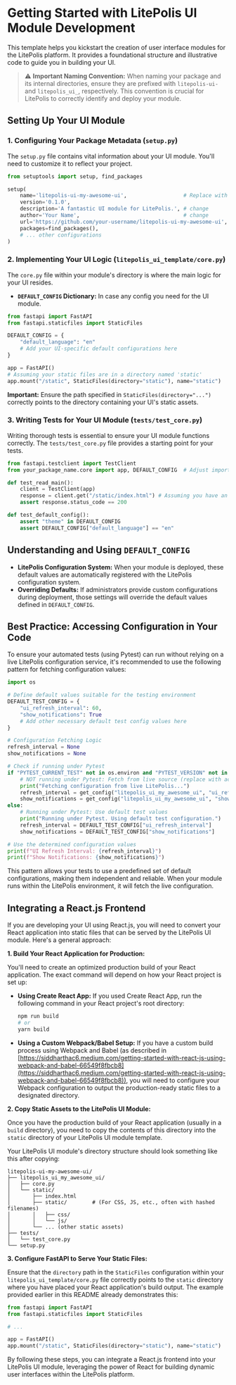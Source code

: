 # Getting Started with LitePolis UI Module Development

This template helps you kickstart the creation of user interface modules for the LitePolis platform. It provides a foundational structure and illustrative code to guide you in building your UI.

> :warning: **Important Naming Convention:** When naming your package and its internal directories, ensure they are prefixed with `litepolis-ui-` and `litepolis_ui_`, respectively. This convention is crucial for LitePolis to correctly identify and deploy your module.

## Setting Up Your UI Module

### 1. Configuring Your Package Metadata (`setup.py`)

The `setup.py` file contains vital information about your UI module. You'll need to customize it to reflect your project.

```python
from setuptools import setup, find_packages

setup(
    name='litepolis-ui-my-awesome-ui',                  # Replace with your unique name
    version='0.1.0',
    description='A fantastic UI module for LitePolis.', # change
    author='Your Name',                                 # change
    url='https://github.com/your-username/litepolis-ui-my-awesome-ui', # change
    packages=find_packages(),
    # ... other configurations
)
```

### 2. Implementing Your UI Logic (`litepolis_ui_template/core.py`)

The `core.py` file within your module's directory is where the main logic for your UI resides.

* **`DEFAULT_CONFIG` Dictionary:** In case any config you need for the UI module.

```python
from fastapi import FastAPI
from fastapi.staticfiles import StaticFiles

DEFAULT_CONFIG = {
    "default_language": "en"
    # Add your UI-specific default configurations here
}

app = FastAPI()
# Assuming your static files are in a directory named 'static'
app.mount("/static", StaticFiles(directory="static"), name="static")
```

**Important:** Ensure the path specified in `StaticFiles(directory="...")` correctly points to the directory containing your UI's static assets.

### 3. Writing Tests for Your UI Module (`tests/test_core.py`)

Writing thorough tests is essential to ensure your UI module functions correctly. The `tests/test_core.py` file provides a starting point for your tests.

```python
from fastapi.testclient import TestClient
from your_package_name.core import app, DEFAULT_CONFIG  # Adjust import

def test_read_main():
    client = TestClient(app)
    response = client.get("/static/index.html") # Assuming you have an index.html
    assert response.status_code == 200

def test_default_config():
    assert "theme" in DEFAULT_CONFIG
    assert DEFAULT_CONFIG["default_language"] == "en"
```

## Understanding and Using `DEFAULT_CONFIG`

* **LitePolis Configuration System:** When your module is deployed, these default values are automatically registered with the LitePolis configuration system.
* **Overriding Defaults:** If administrators provide custom configurations during deployment, those settings will override the default values defined in `DEFAULT_CONFIG`.

## Best Practice: Accessing Configuration in Your Code

To ensure your automated tests (using Pytest) can run without relying on a live LitePolis configuration service, it's recommended to use the following pattern for fetching configuration values:

```python
import os

# Define default values suitable for the testing environment
DEFAULT_TEST_CONFIG = {
    "ui_refresh_interval": 60,
    "show_notifications": True
    # Add other necessary default test config values here
}

# Configuration Fetching Logic
refresh_interval = None
show_notifications = None

# Check if running under Pytest
if "PYTEST_CURRENT_TEST" not in os.environ and "PYTEST_VERSION" not in os.environ:
    # NOT running under Pytest: Fetch from live source (replace with actual logic)
    print("Fetching configuration from live LitePolis...")
    refresh_interval = get_config("litepolis_ui_my_awesome_ui", "ui_refresh_interval")
    show_notifications = get_config("litepolis_ui_my_awesome_ui", "show_notifications")
else:
    # Running under Pytest: Use default test values
    print("Running under Pytest. Using default test configuration.")
    refresh_interval = DEFAULT_TEST_CONFIG["ui_refresh_interval"]
    show_notifications = DEFAULT_TEST_CONFIG["show_notifications"]

# Use the determined configuration values
print(f"UI Refresh Interval: {refresh_interval}")
print(f"Show Notifications: {show_notifications}")
```

This pattern allows your tests to use a predefined set of default configurations, making them independent and reliable. When your module runs within the LitePolis environment, it will fetch the live configuration.

## Integrating a React.js Frontend

If you are developing your UI using React.js, you will need to convert your React application into static files that can be served by the LitePolis UI module. Here's a general approach:

**1. Build Your React Application for Production:**

   You'll need to create an optimized production build of your React application. The exact command will depend on how your React project is set up:

   * **Using Create React App:** If you used Create React App, run the following command in your React project's root directory:

       ```bash
       npm run build
       # or
       yarn build
       ```

   * **Using a Custom Webpack/Babel Setup:** If you have a custom build process using Webpack and Babel (as described in [https://siddharthac6.medium.com/getting-started-with-react-js-using-webpack-and-babel-66549f8fbcb8](https://siddharthac6.medium.com/getting-started-with-react-js-using-webpack-and-babel-66549f8fbcb8)), you will need to configure your Webpack configuration to output the production-ready static files to a designated directory.

**2. Copy Static Assets to the LitePolis UI Module:**

   Once you have the production build of your React application (usually in a `build` directory), you need to copy the contents of this directory into the `static` directory of your LitePolis UI module template.

   Your LitePolis UI module's directory structure should look something like this after copying:

   ```
   litepolis-ui-my-awesome-ui/
   ├── litepolis_ui_my_awesome_ui/
   │   ├── core.py
   │   └── static/
   │       ├── index.html
   │       ├── static/        # (For CSS, JS, etc., often with hashed filenames)
   │       │   ├── css/
   │       │   └── js/
   │       └── ... (other static assets)
   ├── tests/
   │   └── test_core.py
   └── setup.py
   ```

**3. Configure FastAPI to Serve Your Static Files:**

   Ensure that the `directory` path in the `StaticFiles` configuration within your `litepolis_ui_template/core.py` file correctly points to the `static` directory where you have placed your React application's build output. The example provided earlier in this README already demonstrates this:

   ```python
   from fastapi import FastAPI
   from fastapi.staticfiles import StaticFiles

   # ...

   app = FastAPI()
   app.mount("/static", StaticFiles(directory="static"), name="static")
   ```

By following these steps, you can integrate a React.js frontend into your LitePolis UI module, leveraging the power of React for building dynamic user interfaces within the LitePolis platform.
